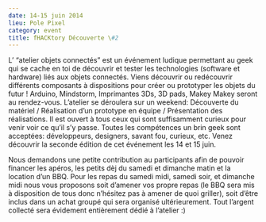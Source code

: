```yaml
---
date: 14-15 juin 2014
lieu: Pole Pixel
category: event
title: fHACKtory Découverte \#2
---
```


L’ “atelier objets connectés” est un événement ludique permettant au geek qui se cache en toi de découvrir et tester les technologies (software et hardware) liés aux objets connectés. Viens découvrir ou redécouvrir différents composants à dispositions pour créer ou prototyper les objets du futur ! Arduino, Mindstorm, Imprimantes 3Ds, 3D pads, Makey Makey seront au rendez-vous. L’atelier se déroulera sur un weekend: Découverte du matériel / Réalisation d’un prototype en équipe / Présentation des réalisations. Il est ouvert à tous ceux qui sont suffisamment curieux pour venir voir ce qu’il s’y passe. Toutes les compétences un brin geek sont acceptées: développeurs, designers, savant fou, curieux, etc. Venez découvrir la seconde édition de cet événement les 14 et 15 juin.

Nous demandons une petite contribution au participants afin de pouvoir financer les apéros, les petits dèj du samedi et dimanche matin et la location d’un BBQ. Pour les repas du samedi midi, samedi soir, et dimanche midi nous vous proposons soit d’amener vos propre repas (le BBQ sera mis à disposition de tous donc n’hésitez pas à amener de quoi griller), soit d’être inclus dans un achat groupé qui sera organisé ultérieurement. Tout l’argent collecté sera évidement entièrement dédié à l’atelier :)